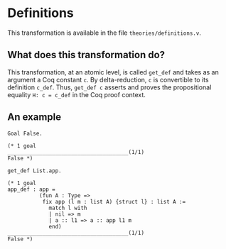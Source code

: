 # Definitions

This transformation is available in the file `theories/definitions.v`.

## What does this transformation do?

This transformation, at an atomic level, is called `get_def` and takes as an argument a Coq constant `c`. 
By delta-reduction, `c` is convertible to its definition `c_def`.
Thus, `get_def c` asserts and proves the propositional equality `H: c = c_def` in the Coq proof context.

## An example

```
Goal False.

(* 1 goal
______________________________________(1/1)
False *)

get_def List.app.

(* 1 goal
app_def : app =
          (fun A : Type =>
           fix app (l m : list A) {struct l} : list A :=
             match l with
             | nil => m
             | a :: l1 => a :: app l1 m
             end)
______________________________________(1/1)
False *)

```